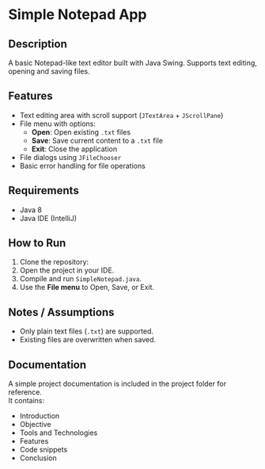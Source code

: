 # Simple Notepad App

## Description
A basic Notepad-like text editor built with Java Swing. Supports text editing, opening and saving files.

## Features
- Text editing area with scroll support (`JTextArea` + `JScrollPane`)
- File menu with options:
    - **Open**: Open existing `.txt` files
    - **Save**: Save current content to a `.txt` file
    - **Exit**: Close the application
- File dialogs using `JFileChooser`
- Basic error handling for file operations

## Requirements
- Java 8
- Java IDE (IntelliJ)

## How to Run
1. Clone the repository:
2. Open the project in your IDE.
3. Compile and run `SimpleNotepad.java`.
4. Use the **File menu** to Open, Save, or Exit.

## Notes / Assumptions
- Only plain text files (`.txt`) are supported.
- Existing files are overwritten when saved.

## Documentation
A simple project documentation is included in the project folder for reference.  
It contains:
- Introduction
- Objective
- Tools and Technologies
- Features
- Code snippets
- Conclusion
